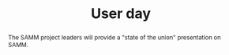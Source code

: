 ---
url: /user-day/samm-update/
type: user-day
title: User day
name: OWASP SAMM Update
speaker: Bart De Win and Sebastien Deleersnyder
image: 
affiliation: OWASP
role: SAMM project leaders
twitter: "@owaspsamm"
abstract: |
    The SAMM project leaders will provide a "state of the union" presentation on SAMM.
bio: | 
    Seba is co-founder, CEO of Toreon and a proponent of application security as a holistic endeavor. He started the Belgian OWASP chapter, was a member of the OWASP Foundation Board and performed several public presentations on Application Security. Seba also co-organized the yearly security & hacker BruCON conference and trainings in Belgium. 

    Bart De Win is a director within PwC Belgium with 20 years of experience in the development and evaluation of software. He has an extensive background in the field, including a Ph.D. and research on methods and techniques for software security.
---
